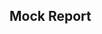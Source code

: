 
## Mock Report

<webui-page-segment>
<webui-input-range label="Record Count" min="5" max="105" step="5" value="5" data-subscribe="mock-report-filter.recordCount:setValue" data-trigger="mock-report-filter.recordCount"></webui-input-range>
</webui-page-segment>

<webui-report label="Results" api="/mock/report" filters="mock-report-filter" sort-column="name" bordered theme="info"></webui-report>

